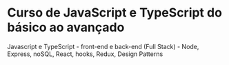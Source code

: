 # Curso de JavaScript e TypeScript do básico ao avançado
Javascript e TypeScript - front-end e back-end (Full Stack) - Node, Express, noSQL, React, hooks, Redux, Design Patterns
